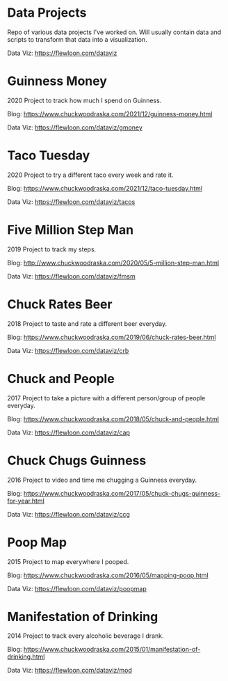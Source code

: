 # Data Projects
Repo of various data projects I've worked on. Will usually contain data and scripts to transform that data into a
visualization.

Data Viz: https://flewloon.com/dataviz

# Guinness Money
2020 Project to track how much I spend on Guinness.

Blog: https://www.chuckwoodraska.com/2021/12/guinness-money.html

Data Viz: https://flewloon.com/dataviz/gmoney

# Taco Tuesday
2020 Project to try a different taco every week and rate it.

Blog: https://www.chuckwoodraska.com/2021/12/taco-tuesday.html

Data Viz: https://flewloon.com/dataviz/tacos

# Five Million Step Man
2019 Project to track my steps.

Blog: http://www.chuckwoodraska.com/2020/05/5-million-step-man.html

Data Viz: https://flewloon.com/dataviz/fmsm

# Chuck Rates Beer
2018 Project to taste and rate a different beer everyday.

Blog: https://www.chuckwoodraska.com/2019/06/chuck-rates-beer.html

Data Viz: https://flewloon.com/dataviz/crb

# Chuck and People
2017 Project to take a picture with a different person/group of people everyday.

Blog: https://www.chuckwoodraska.com/2018/05/chuck-and-people.html

Data Viz: https://flewloon.com/dataviz/cap

# Chuck Chugs Guinness
2016 Project to video and time me chugging a Guinness everyday.

Blog: https://www.chuckwoodraska.com/2017/05/chuck-chugs-guinness-for-year.html

Data Viz: https://flewloon.com/dataviz/ccg

# Poop Map
2015 Project to map everywhere I pooped.

Blog: https://www.chuckwoodraska.com/2016/05/mapping-poop.html

Data Viz: https://flewloon.com/dataviz/poopmap

# Manifestation of Drinking
2014 Project to track every alcoholic beverage I drank.

Blog: https://www.chuckwoodraska.com/2015/01/manifestation-of-drinking.html

Data Viz: https://flewloon.com/dataviz/mod
